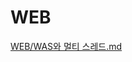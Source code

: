 # WEB
[WEB/WAS와 멀티 스레드.md](https://github.com/lesw1216/lesw1216.github.io/blob/main/WEB/WAS%EC%99%80%20%EB%A9%80%ED%8B%B0%20%EC%8A%A4%EB%A0%88%EB%93%9C.md)
